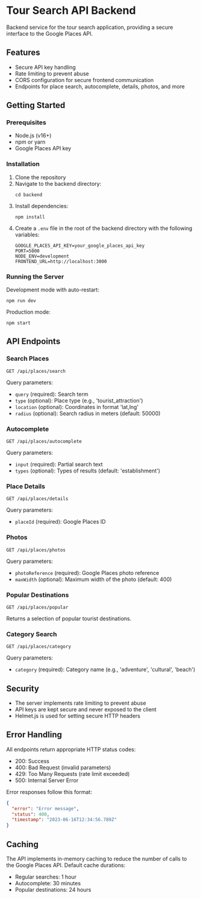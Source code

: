 # Tour Search API Backend

Backend service for the tour search application, providing a secure interface to the Google Places API.

## Features

- Secure API key handling
- Rate limiting to prevent abuse
- CORS configuration for secure frontend communication
- Endpoints for place search, autocomplete, details, photos, and more

## Getting Started

### Prerequisites

- Node.js (v16+)
- npm or yarn
- Google Places API key

### Installation

1. Clone the repository
2. Navigate to the backend directory:
   ```
   cd backend
   ```
3. Install dependencies:
   ```
   npm install
   ```
4. Create a `.env` file in the root of the backend directory with the following variables:
   ```
   GOOGLE_PLACES_API_KEY=your_google_places_api_key
   PORT=5000
   NODE_ENV=development
   FRONTEND_URL=http://localhost:3000
   ```

### Running the Server

Development mode with auto-restart:
```
npm run dev
```

Production mode:
```
npm start
```

## API Endpoints

### Search Places
```
GET /api/places/search
```
Query parameters:
- `query` (required): Search term
- `type` (optional): Place type (e.g., 'tourist_attraction')
- `location` (optional): Coordinates in format 'lat,lng'
- `radius` (optional): Search radius in meters (default: 50000)

### Autocomplete
```
GET /api/places/autocomplete
```
Query parameters:
- `input` (required): Partial search text
- `types` (optional): Types of results (default: 'establishment')

### Place Details
```
GET /api/places/details
```
Query parameters:
- `placeId` (required): Google Places ID

### Photos
```
GET /api/places/photos
```
Query parameters:
- `photoReference` (required): Google Places photo reference
- `maxWidth` (optional): Maximum width of the photo (default: 400)

### Popular Destinations
```
GET /api/places/popular
```
Returns a selection of popular tourist destinations.

### Category Search
```
GET /api/places/category
```
Query parameters:
- `category` (required): Category name (e.g., 'adventure', 'cultural', 'beach')

## Security

- The server implements rate limiting to prevent abuse
- API keys are kept secure and never exposed to the client
- Helmet.js is used for setting secure HTTP headers

## Error Handling

All endpoints return appropriate HTTP status codes:
- 200: Success
- 400: Bad Request (invalid parameters)
- 429: Too Many Requests (rate limit exceeded)
- 500: Internal Server Error

Error responses follow this format:
```json
{
  "error": "Error message",
  "status": 400,
  "timestamp": "2023-06-16T12:34:56.789Z"
}
```

## Caching

The API implements in-memory caching to reduce the number of calls to the Google Places API. Default cache durations:
- Regular searches: 1 hour
- Autocomplete: 30 minutes 
- Popular destinations: 24 hours 